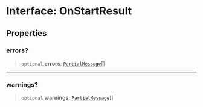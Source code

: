 # Interface: OnStartResult

## Properties

### errors?

> `optional` **errors**: [`PartialMessage`](PartialMessage.md)[]

---

### warnings?

> `optional` **warnings**: [`PartialMessage`](PartialMessage.md)[]
